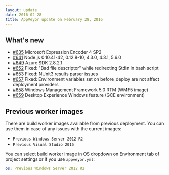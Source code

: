 ```yaml
---
layout: update
date: 2016-02-28
title: AppVeyor update on February 28, 2016
---
```


## What's new

* [#635](https://github.com/appveyor/ci/issues/635) Microsoft Expression Encoder 4 SP2
* [#641](https://github.com/appveyor/ci/issues/641) Node.js 0.10.41-42, 0.12.8-10, 4.3.0, 4.3.1, 5.6.0
* [#649](https://github.com/appveyor/ci/issues/649) Azure SDK 2.8.2.1
* [#652](https://github.com/appveyor/ci/issues/652) Fixed: "Bad file descriptor" while redirecting StdIn in bash script
* [#653](https://github.com/appveyor/ci/issues/653) Fixed: NUnit3 results parser issues
* [#657](https://github.com/appveyor/ci/issues/657) Fixed: Environment variables set on before_deploy are not affect deployment providers
* [#658](https://github.com/appveyor/ci/issues/658) Windows Management Framework 5.0 RTM (WMF5 image)
* [#659](https://github.com/appveyor/ci/issues/659) Desktop Experience Windows feature (GCE environment)

## Previous worker images

There are build worker images available from previous deployment. You can use them in case of any issues with the current images:

* `Previous Windows Server 2012 R2`
* `Previous Visual Studio 2015`

You can select build worker image in OS dropdown on Environment tab of project settings or if you use `appveyor.yml`:

```yaml
os: Previous Windows Server 2012 R2
```
